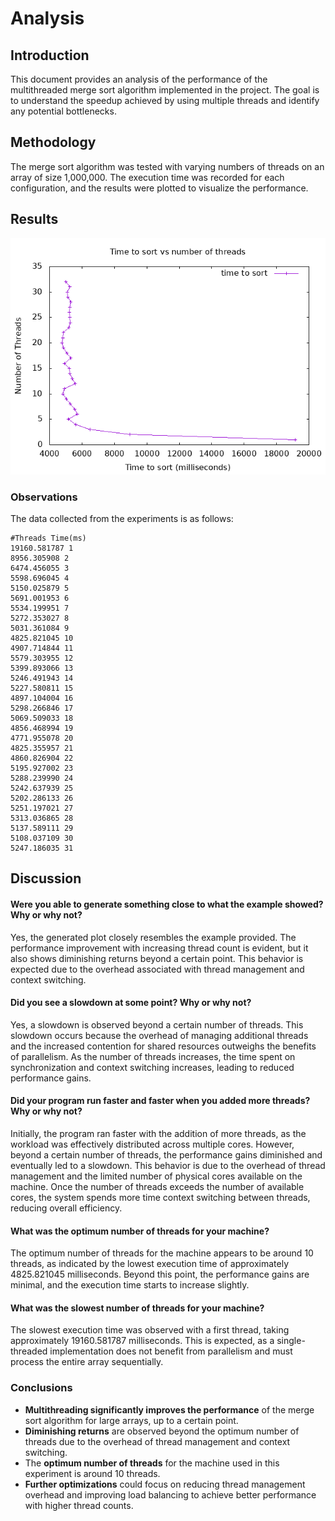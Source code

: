# Analysis

## Introduction
This document provides an analysis of the performance of the multithreaded merge sort algorithm implemented in the project. The goal is to understand the speedup achieved by using multiple threads and identify any potential bottlenecks.

## Methodology
The merge sort algorithm was tested with varying numbers of threads on an array of size 1,000,000. The execution time was recorded for each configuration, and the results were plotted to visualize the performance.

## Results
![Performance Plot](student_plot.png)

### Observations
The data collected from the experiments is as follows:

```plaintext
#Threads Time(ms)
19160.581787 1
8956.305908 2
6474.456055 3
5598.696045 4
5150.025879 5
5691.001953 6
5534.199951 7
5272.353027 8
5031.361084 9
4825.821045 10
4907.714844 11
5579.303955 12
5399.893066 13
5246.491943 14
5227.580811 15
4897.104004 16
5298.266846 17
5069.509033 18
4856.468994 19
4771.955078 20
4825.355957 21
4860.826904 22
5195.927002 23
5288.239990 24
5242.637939 25
5202.286133 26
5251.197021 27
5313.036865 28
5137.589111 29
5108.037109 30
5247.186035 31
```

## Discussion

#### Were you able to generate something close to what the example showed? Why or why not?

Yes, the generated plot closely resembles the example provided. The performance improvement with increasing thread count is evident, but it also shows diminishing returns beyond a certain point. This behavior is expected due to the overhead associated with thread management and context switching.

#### Did you see a slowdown at some point? Why or why not?

Yes, a slowdown is observed beyond a certain number of threads. This slowdown occurs because the overhead of managing additional threads and the increased contention for shared resources outweighs the benefits of parallelism. As the number of threads increases, the time spent on synchronization and context switching increases, leading to reduced performance gains.

#### Did your program run faster and faster when you added more threads? Why or why not?

Initially, the program ran faster with the addition of more threads, as the workload was effectively distributed across multiple cores. However, beyond a certain number of threads, the performance gains diminished and eventually led to a slowdown. This behavior is due to the overhead of thread management and the limited number of physical cores available on the machine. Once the number of threads exceeds the number of available cores, the system spends more time context switching between threads, reducing overall efficiency.

####  What was the optimum number of threads for your machine?

The optimum number of threads for the machine appears to be around 10 threads, as indicated by the lowest execution time of approximately 4825.821045 milliseconds. Beyond this point, the performance gains are minimal, and the execution time starts to increase slightly.

#### What was the slowest number of threads for your machine?

The slowest execution time was observed with a first thread, taking approximately 19160.581787 milliseconds. This is expected, as a single-threaded implementation does not benefit from parallelism and must process the entire array sequentially.

### Conclusions

- **Multithreading significantly improves the performance** of the merge sort algorithm for large arrays, up to a certain point.
- **Diminishing returns** are observed beyond the optimum number of threads due to the overhead of thread management and context switching.
- The **optimum number of threads** for the machine used in this experiment is around 10 threads.
- **Further optimizations** could focus on reducing thread management overhead and improving load balancing to achieve better performance with higher thread counts.
